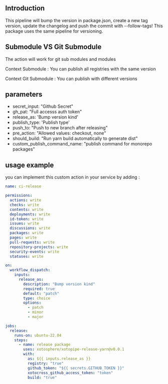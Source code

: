 ## Introduction

This pipeline will bump the version in package.json, create a new tag version, update the changelog and push the commit with --follow-tags! This package uses the same pipeline for versioning.

## Submodule VS Git Submodule

The action will work for git sub modules and modules

Context Submodule : You can publish all registries with the same version

Context Git Submodule : You can publish with different versions

## parameters

- secret_input: "Github Secret"
- gh_pat: "Full accesss auth token"
- release_as: 'Bump version kind'
- publish_type: 'Publish type'
- push_to: "Push to new branch after releasing"
- pre_action: "Allowed values: checkout, none"
- should_build: "Run yarn build automatically to generate dist"
- custom_publish_command_name: "publish command for monorepo packages"

## usage example

you can implement this custom action in your service by adding :

```yaml
name: ci-release

permissions:
  actions: write
  checks: write
  contents: write
  deployments: write
  id-token: write
  issues: write
  discussions: write
  packages: write
  pages: write
  pull-requests: write
  repository-projects: write
  security-events: write
  statuses: write

on:
  workflow_dispatch:
    inputs:
      release_as:
        description: "Bump version kind"
        required: true
        default: "patch"
        type: choice
        options:
          - patch
          - minor
          - major

jobs:
  release:
    runs-on: ubuntu-22.04
    steps:
      - name: release package
        uses: xotosphere/xotopipe-release-yarn@v0.0.1
        with:
          as: ${{ inputs.release_as }}
          registry: "true"
          github_token: "${{ secrets.GITHUB_TOKEN }}"
          xotocross_github_access_token: "token"
          build: "true"
```
